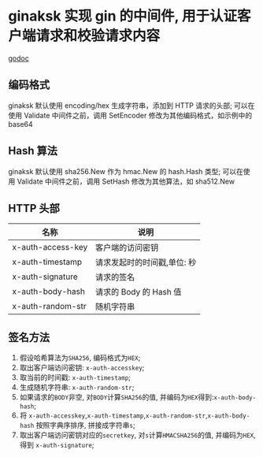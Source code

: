 # ginaksk 实现 gin 的中间件, 用于认证客户端请求和校验请求内容

[godoc](https://pkg.go.dev/github.com/antlinker/ginaksk?tab=doc)

## 编码格式

ginaksk 默认使用 encoding/hex 生成字符串，添加到 HTTP 请求的头部;
可以在使用 Validate 中间件之前，调用 SetEncoder 修改为其他编码格式，如示例中的 base64

## Hash 算法

ginaksk 默认使用 sha256.New 作为 hmac.New 的 hash.Hash 类型;
可以在使用 Validate 中间件之前，调用 SetHash 修改为其他算法，如 sha512.New

## HTTP 头部

| 名称              | 说明                        |
| ----------------- | --------------------------- |
| x-auth-access-key | 客户端的访问密钥            |
| x-auth-timestamp  | 请求发起时的时间戳,单位: 秒 |
| x-auth-signature  | 请求的签名                  |
| x-auth-body-hash  | 请求的 Body 的 Hash 值      |
| x-auth-random-str | 随机字符串                  |

## 签名方法

1. 假设哈希算法为`SHA256`, 编码格式为`HEX`;
2. 取出客户端访问密钥: `x-auth-accesskey`;
3. 取当前的时间戳: `x-auth-timestamp`;
4. 生成随机字符串: `x-auth-random-str`;
5. 如果请求的`BODY`非空, 对`BODY`计算`SHA256`的值, 并编码为`HEX`得到:`x-auth-body-hash`;
6. 将 `x-auth-accesskey`,`x-auth-timestamp`,`x-auth-random-str`,`x-auth-body-hash` 按照字典序排序, 拼接成字符串`s`;
7. 取出客户端访问密钥对应的`secretkey`, 对`s`计算`HMACSHA256`的值, 并编码为`HEX`, 得到 `x-auth-signature`;
